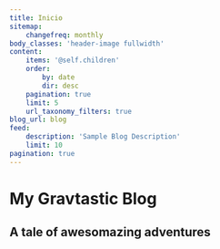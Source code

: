 ```yaml
---
title: Inicio
sitemap:
    changefreq: monthly
body_classes: 'header-image fullwidth'
content:
    items: '@self.children'
    order:
        by: date
        dir: desc
    pagination: true
    limit: 5
    url_taxonomy_filters: true
blog_url: blog
feed:
    description: 'Sample Blog Description'
    limit: 10
pagination: true
---
```


# My Gravtastic Blog
## A tale of **awesomazing** adventures
